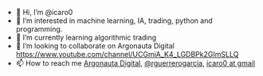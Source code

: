 - 👋 Hi, I’m @icaro0
- 👀 I’m interested in machine learning, IA, trading, python and programming.
- 🌱 I’m currently learning algorithmic trading
- 💞️ I’m looking to collaborate on Argonauta Digital https://www.youtube.com/channel/UCGmiA_K4_LGDBPk2GImSLLQ
- 📫 How to reach me [Argonauta Digital](https://www.youtube.com/channel/UCGmiA_K4_LGDBPk2GImSLLQ), [@rguerrerogarcia](https://www.instagram.com/rguerrerogarcia), [icaro0 at gmail](mailto:icaro0@gmail.com)

<!---
icaro0/icaro0 is a ✨ special ✨ repository because its `README.md` (this file) appears on your GitHub profile.
You can click the Preview link to take a look at your changes.
--->
